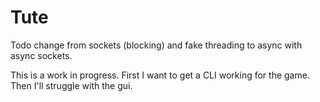 # Tute
Todo change from sockets (blocking) and fake threading to async with async sockets.

This is a work in progress. First I want to get a CLI working for the game. Then I'll struggle with the gui.